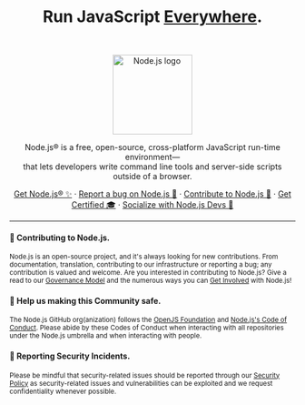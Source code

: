 <h1 align="center">Run JavaScript <a href="https://nodejs.org/en/download">Everywhere</a>.</h1><br>

<p align="center">
  <a href="https://nodejs.org/">
    <img src="https://avatars.githubusercontent.com/u/9950313?s=200&v=4" alt="Node.js logo" height="140">
  </a>
</p>

<p align="center">
  Node.js® is a free, open-source, cross-platform JavaScript run-time environment—<br> that lets developers write command line tools and server-side scripts outside of a browser.
</p>

<p align="center">
  <a href="https://nodejs.org/en/download">Get Node.js® ✨</a>
  ·
  <a href="https://github.com/nodejs/node/issues/new/choose">Report a bug on Node.js 🐞</a>
  ·
  <a href="https://nodejs.org/en/get-involved">Contribute to Node.js 🫶</a>
  ·
  <a href="https://openjsf.org/certification/">Get Certified 🎓</a>
  ·
  <a href="https://nodejs.org/discord">Socialize with Node.js Devs 💬</a>
</p>

----

#### 👋 Contributing to Node.js.

<sub>Node.js is an open-source project, and it's always looking for new contributions. From documentation, translation, contributing to our infrastructure or reporting a bug; any contribution is valued and welcome. Are you interested in contributing to Node.js? Give a read to our [Governance Model](https://github.com/nodejs/node/blob/main/GOVERNANCE.md) and the numerous ways you can [Get Involved](https://nodejs.org/en/get-involved) with Node.js!</sub>

#### 🦺 Help us making this Community safe.

<sub>The Node.js GitHub org(anization) follows the [OpenJS Foundation](https://github.com/openjs-foundation/cross-project-council/blob/main/CODE_OF_CONDUCT.md) and [Node.js's Code of Conduct](https://github.com/nodejs/admin/blob/HEAD/CODE_OF_CONDUCT.md). Please abide by these Codes of Conduct when interacting with all repositories under the Node.js umbrella and when interacting with people.</sub>

#### 👾 Reporting Security Incidents.

<sub>Please be mindful that security-related issues should be reported through our [Security Policy](https://github.com/nodejs/node/security/policy) as security-related issues and vulnerabilities can be exploited and we request confidentiality whenever possible.</sub>
